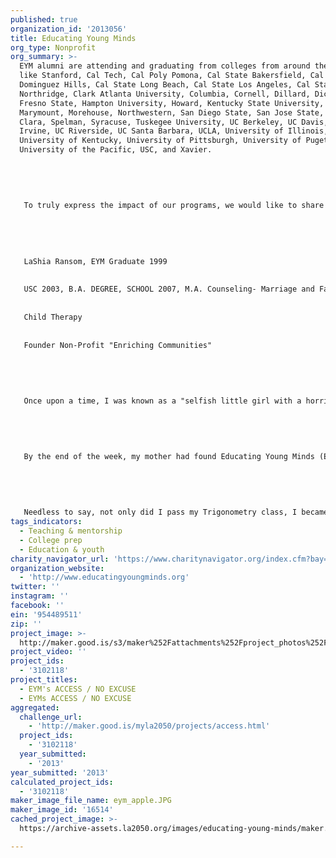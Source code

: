 ```yaml
---
published: true
organization_id: '2013056'
title: Educating Young Minds
org_type: Nonprofit
org_summary: >-
  EYM alumni are attending and graduating from colleges from around the nation
  like Stanford, Cal Tech, Cal Poly Pomona, Cal State Bakersfield, Cal State
  Dominguez Hills, Cal State Long Beach, Cal State Los Angeles, Cal State
  Northridge, Clark Atlanta University, Columbia, Cornell, Dillard, Dickenson,
  Fresno State, Hampton University, Howard, Kentucky State University, Loyola
  Marymount, Morehouse, Northwestern, San Diego State, San Jose State, Santa
  Clara, Spelman, Syracuse, Tuskegee University, UC Berkeley, UC Davis, UC
  Irvine, UC Riverside, UC Santa Barbara, UCLA, University of Illinois,
  University of Kentucky, University of Pittsburgh, University of Puget Sound,
  University of the Pacific, USC, and Xavier. 
   
   
   
   
   
   To truly express the impact of our programs, we would like to share the story of an EYM alumni in her own words:
   
   
   
   
   
   LaShia Ransom, EYM Graduate 1999
   
   
   USC 2003, B.A. DEGREE, SCHOOL 2007, M.A. Counseling- Marriage and Family
   
   
   Child Therapy
   
   
   Founder Non-Profit "Enriching Communities"
   
   
   
   
   
   Once upon a time, I was known as a "selfish little girl with a horrible attitude", who at 14 knew everything and "didn't need anyone to tell me “Anything", until that one late evening when my mother found me sitting on my bed crying into my Trigonometry book, with my TI-82 in hand. My mom asked, "What was wrong?" With tears in my eyes, I looked at my mom for the first time feeling like a failure. I responded, "I don't know how to do this! I've failed my 2nd math test!" My mom felt the defeat and sadness in my words. She hugged me and told me, she would figure it out and she would get me some help.
   
   
   
   
   
   By the end of the week, my mother had found Educating Young Minds (EYM) and Ms. Echols in the yellow pages. I arrived at EYM, embarrassed to admit I needed help. (Please take note I had been an honor roll student since the first grade.) Asking for help was something I didn't know how to do. As my mother and I sat with Ms. Echols she looked at me, then at my mom, asking a lot of questions. I gave one word responses with the most negative attitude you could imagine. That's when Ms. Echols respectfully asked my mother to leave, no, she told her to get out of her office. What happened in that office I rather not mention today, just know that it was done with love and respect and I learned a lot of humility! The rest is history and was truly a blessing!
   
   
   
   
   
   Needless to say, not only did I pass my Trigonometry class, I became one of the first students to receive a scholarship from EYM in 1999 and graduated from USC with honors in 2003. In 2007, I graduated with a Masters Degree in Counseling- Marriage & Family Child Therapy. Today I am a very humble and proud wife and mother, who is employed with the Los Angeles County Probation Department as a Deputy Probation Officer II. Last year I co-founded my own non-profit organization, "Enriching Communities", to be an advocate for inner city youth suffering from substance abuse.
tags_indicators:
  - Teaching & mentorship
  - College prep
  - Education & youth
charity_navigator_url: 'https://www.charitynavigator.org/index.cfm?bay=search.profile&ein=954489511'
organization_website:
  - 'http://www.educatingyoungminds.org'
twitter: ''
instagram: ''
facebook: ''
ein: '954489511'
zip: ''
project_image: >-
  http://maker.good.is/s3/maker%252Fattachments%252Fproject_photos%252Fimages%252F16514%252Fdisplay%252Feym_apple.JPG=c570x385
project_video: ''
project_ids:
  - '3102118'
project_titles:
  - EYM's ACCESS / NO EXCUSE
  - EYMs ACCESS / NO EXCUSE
aggregated:
  challenge_url:
    - 'http://maker.good.is/myla2050/projects/access.html'
  project_ids:
    - '3102118'
  year_submitted:
    - '2013'
year_submitted: '2013'
calculated_project_ids:
  - '3102118'
maker_image_file_name: eym_apple.JPG
maker_image_id: '16514'
cached_project_image: >-
  https://archive-assets.la2050.org/images/educating-young-minds/maker.good.is/s3/maker%252Fattachments%252Fproject_photos%252Fimages%252F16514%252Fdisplay%252Feym_apple.JPG=c570x385.jpg

---
```

